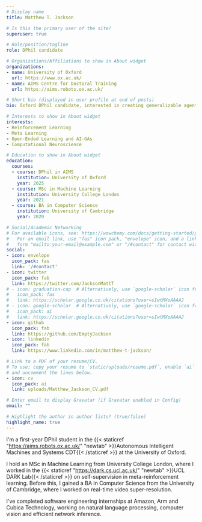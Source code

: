 ```yaml
---
# Display name
title: Matthew T. Jackson

# Is this the primary user of the site?
superuser: true

# Role/position/tagline
role: DPhil candidate

# Organizations/Affiliations to show in About widget
organizations:
- name: University of Oxford
  url: https://www.ox.ac.uk/
- name: AIMS Centre for Doctoral Training
  url: https://aims.robots.ox.ac.uk/

# Short bio (displayed in user profile at end of posts)
bio: Oxford DPhil candidate, interested in creating generalizable agents for real-world systems.

# Interests to show in About widget
interests:
- Reinforcement Learning
- Meta Learning
- Open-Ended Learning and AI-GAs
- Computational Neuroscience

# Education to show in About widget
education:
  courses:
  - course: DPhil in AIMS
    institution: University of Oxford
    year: 2025
  - course: MSc in Machine Learning
    institution: University College London
    year: 2021
  - course: BA in Computer Science
    institution: University of Cambridge
    year: 2020

# Social/Academic Networking
# For available icons, see: https://wowchemy.com/docs/getting-started/page-builder/#icons
#   For an email link, use "fas" icon pack, "envelope" icon, and a link in the
#   form "mailto:your-email@example.com" or "/#contact" for contact widget.
social:
- icon: envelope
  icon_pack: fas
  link: '/#contact'
- icon: twitter
  icon_pack: fab
  link: https://twitter.com/JacksonMattT
# - icon: graduation-cap  # Alternatively, use `google-scholar` icon from `ai` icon pack
#   icon_pack: fas
#   link: https://scholar.google.co.uk/citations?user=sIwtMXoAAAAJ
# - icon: google-scholar  # Alternatively, use `google-scholar` icon from `ai` icon pack
#   icon_pack: ai
#   link: https://scholar.google.co.uk/citations?user=sIwtMXoAAAAJ
- icon: github
  icon_pack: fab
  link: https://github.com/EmptyJackson
- icon: linkedin
  icon_pack: fab
  link: https://www.linkedin.com/in/matthew-t-jackson/

# Link to a PDF of your resume/CV.
# To use: copy your resume to `static/uploads/resume.pdf`, enable `ai` icons in `params.toml`, 
# and uncomment the lines below.
- icon: cv
  icon_pack: ai
  link: uploads/Matthew_Jackson_CV.pdf

# Enter email to display Gravatar (if Gravatar enabled in Config)
email: ""

# Highlight the author in author lists? (true/false)
highlight_name: true
---
```


I'm a first-year DPhil student in the {{< staticref "https://aims.robots.ox.ac.uk/" "newtab" >}}Autonomous Intelligent Machines and Systems CDT{{< /staticref >}} at the University of Oxford. 

I hold an MSc in Machine Learning from University College London, where I worked in the {{< staticref "https://dark.cs.ucl.ac.uk/" "newtab" >}}UCL DARK Lab{{< /staticref >}} on self-supervision in meta-reinforcement learning. Before this, I gained a BA in Computer Science from the University of Cambridge, where I worked on real-time video super-resolution.

I've completed software engineering internships at Amazon, Arm and Cubica Technology, working on natural language processing, computer vision and efficient network inference.

<!-- {{< icon name="download" pack="fas" >}} Download my {{< staticref "uploads/demo_resume.pdf" "newtab" >}}resumé{{< /staticref >}}. -->
